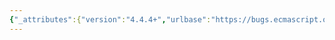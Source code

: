 ```yaml
---
{"_attributes":{"version":"4.4.4+","urlbase":"https://bugs.ecmascript.org/","maintainer":"dherman@mozilla.com"},"bug":{"bug_id":1601,"creation_ts":"2013-07-30 09:09:00 -0700","short_desc":"4.2. Language Overview does not mention new built-ins","delta_ts":"2015-02-12 12:17:35 -0800","product":"Draft for 6th Edition","component":"editorial issue","version":"Rev 16: July 15, 2013 Draft","rep_platform":"All","op_sys":"All","bug_status":"RESOLVED","resolution":"FIXED","priority":"Normal","bug_severity":"normal","everconfirmed":true,"reporter":{"uid":"andrebargull","name":"André Bargull"},"assigned_to":{"uid":"allen","name":"Allen Wirfs-Brock"},"cc":"chris.ryan.det","long_desc":[{"commentid":4573,"comment_count":0,"who":{"uid":"andrebargull","name":"André Bargull"},"bug_when":"2013-07-30 09:09:44 -0700","thetext":"Third paragraph in 4.2:\n> ECMAScript defines a collection of built-in objects that round out the definition of ECMAScript entities [...]\n\nThe following list of built-in objects is incomplete, but enumerating all built-ins seems tedious, maybe the language could be changed to just refer to chapter 15 for a full list of all built-ins."},{"commentid":4977,"comment_count":1,"who":"chris.ryan.det","bug_when":"2013-08-19 06:42:07 -0700","thetext":"Also include 4.2.1:\n\n> ECMAScript does not use classes such as those in C++, Smalltalk, or Java. Instead objects may be created in various ways including [...]\n\nMost of the paragraph though seems slightly superfluous and could be made more concise.  Also, if most of that section is going to be kept, make sure that it is made clear how classes in ES6 still differ from implementations in languages such as C++, Smalltalk, or Java."},{"commentid":12277,"comment_count":2,"who":{"uid":"allen","name":"Allen Wirfs-Brock"},"bug_when":"2015-02-09 18:30:58 -0800","thetext":"4.2 was updated in rev32. Some minor 4.2.1 updates relating to class definition in rev33."},{"commentid":12394,"comment_count":3,"who":{"uid":"allen","name":"Allen Wirfs-Brock"},"bug_when":"2015-02-12 12:17:35 -0800","thetext":"fixed in rev33"}]}}
---
```

